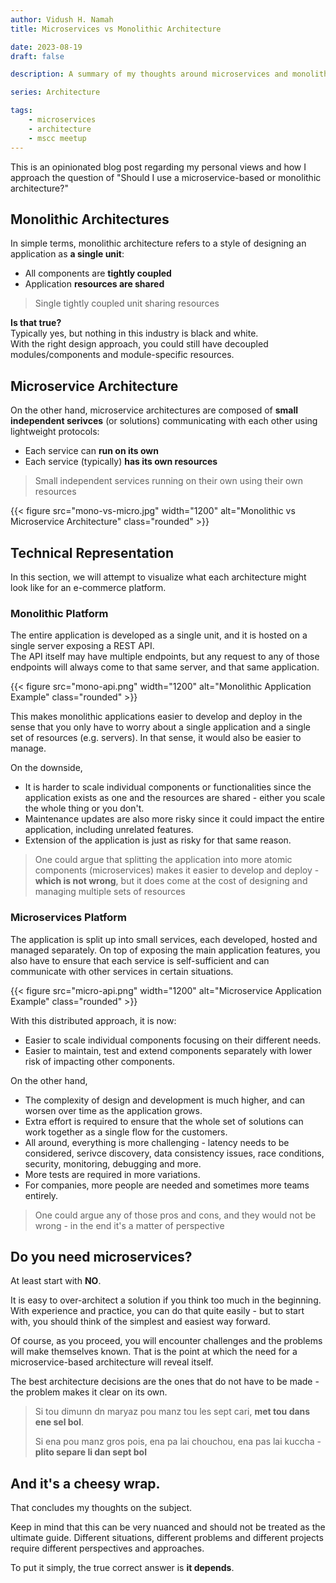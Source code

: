 ```yaml
---
author: Vidush H. Namah
title: Microservices vs Monolithic Architecture

date: 2023-08-19
draft: false

description: A summary of my thoughts around microservices and monolithic architectures following the Monthly MSCC Meetup of August 2023.

series: Architecture

tags:
    - microservices
    - architecture
    - mscc meetup
---
```


This is an opinionated blog post regarding my personal views and how I approach the question of "Should I use a microservice-based or monolithic architecture?"

## Monolithic Architectures
In simple terms, monolithic architecture refers to a style of designing an application as **a single unit**:
- All components are **tightly coupled**
- Application **resources are shared**

> Single tightly coupled unit sharing resources

**Is that true?**   
Typically yes, but nothing in this industry is black and white.   
With the right design approach, you could still have decoupled modules/components and module-specific resources.

## Microservice Architecture
On the other hand, microservice architectures are composed of **small independent serivces** (or solutions) communicating with each other using lightweight protocols:
- Each service can **run on its own**
- Each service (typically) **has its own resources**

> Small independent services running on their own using their own resources

{{< figure src="mono-vs-micro.jpg" width="1200" alt="Monolithic vs Microservice Architecture" class="rounded" >}}

## Technical Representation
In this section, we will attempt to visualize what each architecture might look like for an e-commerce platform.

### Monolithic Platform
The entire application is developed as a single unit, and it is hosted on a single server exposing a REST API.   
The API itself may have multiple endpoints, but any request to any of those endpoints will always come to that same server, and that same application.

{{< figure src="mono-api.png" width="1200" alt="Monolithic Application Example" class="rounded" >}}

This makes monolithic applications easier to develop and deploy in the sense that you only have to worry about a single application and a single set of resources (e.g. servers). In that sense, it would also be easier to manage.

On the downside,
- It is harder to scale individual components or functionalities since the application exists as one and the resources are shared - either you scale the whole thing or you don't.
- Maintenance updates are also more risky since it could impact the entire application, including unrelated features.
- Extension of the application is just as risky for that same reason.

> One could argue that splitting the application into more atomic components (microservices) makes it easier to develop and deploy - **which is not wrong**, but it does come at the cost of designing and managing multiple sets of resources

### Microservices Platform
The application is split up into small services, each developed, hosted and managed separately.
On top of exposing the main application features, you also have to ensure that each service is self-sufficient and can communicate with other services in certain situations.

{{< figure src="micro-api.png" width="1200" alt="Microservice Application Example" class="rounded" >}}

With this distributed approach, it is now:
- Easier to scale individual components focusing on their different needs.
- Easier to maintain, test and extend components separately with lower risk of impacting other components.

On the other hand,
- The complexity of design and development is much higher, and can worsen over time as the application grows.
- Extra effort is required to ensure that the whole set of solutions can work together as a single flow for the customers.
- All around, everything is more challenging - latency needs to be considered, serivce discovery, data consistency issues, race conditions, security, monitoring, debugging and more.
- More tests are required in more variations.
- For companies, more people are needed and sometimes more teams entirely.

> One could argue any of those pros and cons, and they would not be wrong - in the end it's a matter of perspective

## Do you need microservices?
At least start with **NO**.

It is easy to over-architect a solution if you think too much in the beginning. With experience and practice, you can do that quite easily - but to start with, you should think of the simplest and easiest way forward.

Of course, as you proceed, you will encounter challenges and the problems will make themselves known. That is the point at which the need for a microservice-based architecture will reveal itself.   

The best architecture decisions are the ones that do not have to be made - the problem makes it clear on its own.

> Si tou dimunn dn maryaz pou manz tou les sept cari, **met tou dans ene sel bol**.   
>
> Si ena pou manz gros pois, ena pa lai chouchou, ena pas lai kuccha - **plito separe li dan sept bol**

## And it's a cheesy wrap.
That concludes my thoughts on the subject.   

Keep in mind that this can be very nuanced and should not be treated as the ultimate guide. Different situations, different problems and different projects require different perspectives and approaches.   

To put it simply, the true correct answer is **it depends**.

